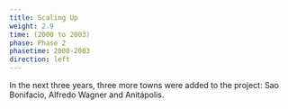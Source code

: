 ```yaml
---
title: Scaling Up
weight: 2.9
time: (2000 to 2003)
phase: Phase 2
phasetime: 2000-2003
direction: left
---
```

In the next three years, three more towns were added to the project: Sao Bonifacio, Alfredo Wagner and Anitápolis.
